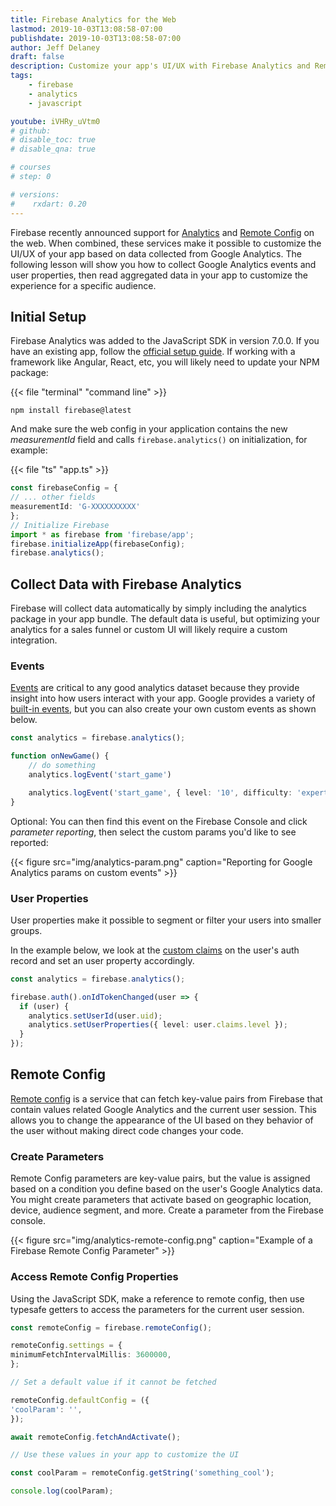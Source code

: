 ```yaml
---
title: Firebase Analytics for the Web
lastmod: 2019-10-03T13:08:58-07:00
publishdate: 2019-10-03T13:08:58-07:00
author: Jeff Delaney
draft: false
description: Customize your app's UI/UX with Firebase Analytics and Remote Config in a Progressive Web App
tags: 
    - firebase
    - analytics
    - javascript

youtube: iVHRy_uVtm0
# github: 
# disable_toc: true
# disable_qna: true

# courses
# step: 0

# versions:
#    rxdart: 0.20
---
```


Firebase recently announced support for [Analytics](https://firebase.google.com/docs/analytics) and [Remote Config](https://firebase.google.com/docs/remote-config) on the web. When combined, these services make it possible to customize the UI/UX of your app based on data collected from Google Analytics. The following lesson will show you how to collect Google Analytics events and user properties, then read aggregated data in your app to customize the experience for a specific audience.

## Initial Setup

Firebase Analytics was added to the JavaScript SDK in version 7.0.0. If you have an existing app, follow the [official setup guide](https://firebase.google.com/docs/analytics/get-started#before_you_begin). If working with a framework like Angular, React, etc, you will likely need to update your NPM package:

{{< file "terminal" "command line" >}}
```text
npm install firebase@latest
```

And make sure the web config in your application contains the new *measurementId* field and calls `firebase.analytics()` on initialization, for example:

{{< file "ts" "app.ts" >}}
```typescript
const firebaseConfig = {
// ... other fields
measurementId: 'G-XXXXXXXXXX'
};
// Initialize Firebase
import * as firebase from 'firebase/app';
firebase.initializeApp(firebaseConfig);
firebase.analytics();
```

## Collect Data with Firebase Analytics

Firebase will collect data automatically by simply including the analytics package in your app bundle. The default data is useful, but optimizing your analytics for a sales funnel or custom UI will likely require a custom integration. 

### Events

[Events](https://firebase.google.com/docs/analytics/events) are critical to any good analytics dataset because they provide insight into how users interact with your app. Google provides a variety of [built-in events](https://developers.google.com/gtagjs/reference/event), but you can also create your own custom events as shown below. 

```typescript
const analytics = firebase.analytics();

function onNewGame() {
    // do something
    analytics.logEvent('start_game')

    analytics.logEvent('start_game', { level: '10', difficulty: 'expert' })
}
```

Optional: You can then find this event on the Firebase Console and click *parameter reporting*, then select the custom params you'd like to see reported:

{{< figure src="img/analytics-param.png" caption="Reporting for Google Analytics params on custom events" >}}

### User Properties

User properties make it possible to segment or filter your users into smaller groups.

In the example below, we look at the [custom claims](/lessons/firebase-custom-claims-role-based-auth/) on the user's auth record and set an user property accordingly. 

```typescript
const analytics = firebase.analytics();

firebase.auth().onIdTokenChanged(user => {
  if (user) {
    analytics.setUserId(user.uid);
    analytics.setUserProperties({ level: user.claims.level });
  }
});
```


## Remote Config

[Remote config](https://firebase.google.com/docs/remote-config/use-config-web) is a service that can fetch key-value pairs from Firebase that contain values related Google Analytics and the current user session. This allows you to change the appearance of the UI based on they behavior of the user without making direct code changes your code. 

### Create Parameters

Remote Config parameters are key-value pairs, but the value is assigned based on a condition you define based on the user's Google Analytics data. You might create parameters that activate based on geographic location, device, audience segment, and more. Create a parameter from the Firebase console. 

{{< figure src="img/analytics-remote-config.png" caption="Example of a Firebase Remote Config Parameter" >}}


### Access Remote Config Properties

Using the JavaScript SDK, make a reference to remote config, then use typesafe getters to access the parameters for the current user session. 

```typescript
const remoteConfig = firebase.remoteConfig();

remoteConfig.settings = {
minimumFetchIntervalMillis: 3600000,
};

// Set a default value if it cannot be fetched

remoteConfig.defaultConfig = ({
'coolParam': '',
});

await remoteConfig.fetchAndActivate();

// Use these values in your app to customize the UI

const coolParam = remoteConfig.getString('something_cool');

console.log(coolParam);

```


